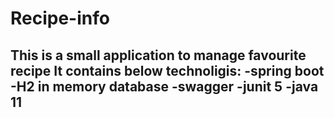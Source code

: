 # Recipe-info
This is a small application to manage favourite recipe 
It contains below technoligis:
  -spring boot
  -H2 in memory database
  -swagger
  -junit 5
  -java 11
  -
